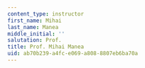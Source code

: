 ```yaml
---
content_type: instructor
first_name: Mihai
last_name: Manea
middle_initial: ''
salutation: Prof.
title: Prof. Mihai Manea
uid: ab70b239-a4fc-e069-a808-8807eb6ba70a
---
```

